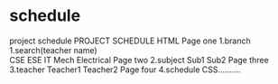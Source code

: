 # schedule
project schedule
PROJECT SCHEDULE
HTML
Page one 	1.branch	1.search(teacher name)		
		CSE	ESE	IT	Mech	Electrical
Page two	2.subject
		Sub1	Sub2
Page three	3.teacher
		Teacher1	Teacher2
Page four	4.schedule
CSS……….
